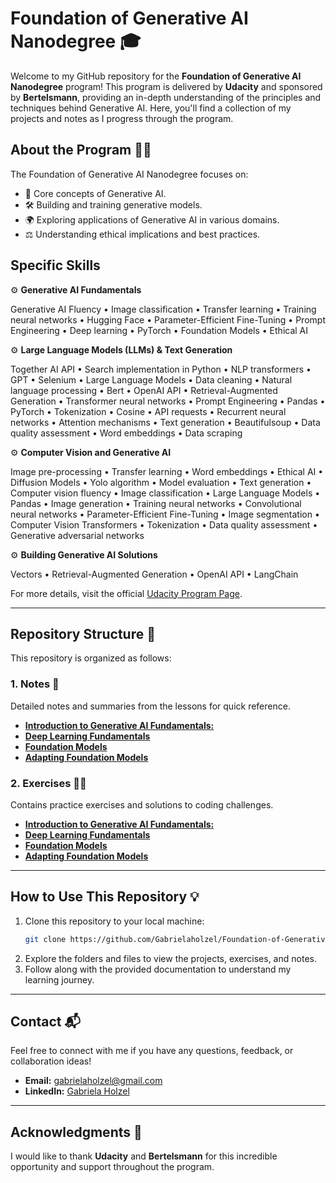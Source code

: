 # Foundation of Generative AI Nanodegree 🎓

Welcome to my GitHub repository for the **Foundation of Generative AI Nanodegree** program! This program is delivered by **Udacity** and sponsored by **Bertelsmann**, providing an in-depth understanding of the principles and techniques behind Generative AI. Here, you'll find a collection of my projects and notes as I progress through the program.

## About the Program 🧠✨

The Foundation of Generative AI Nanodegree focuses on:

- 🌟 Core concepts of Generative AI.
- 🛠️ Building and training generative models.
- 🌍 Exploring applications of Generative AI in various domains.
- ⚖️ Understanding ethical implications and best practices.

## Specific Skills

⚙️ **Generative AI Fundamentals**

Generative AI Fluency • Image classification • Transfer learning • Training neural networks • Hugging Face • Parameter-Efficient Fine-Tuning • Prompt Engineering • Deep learning • PyTorch • Foundation Models • Ethical AI

⚙️ **Large Language Models (LLMs) & Text Generation**

Together AI API • Search implementation in Python • NLP transformers • GPT • Selenium • Large Language Models • Data cleaning • Natural language processing • Bert • OpenAI API • Retrieval-Augmented Generation • Transformer neural networks • Prompt Engineering • Pandas • PyTorch • Tokenization • Cosine • API requests • Recurrent neural networks • Attention mechanisms • Text generation • Beautifulsoup • Data quality assessment • Word embeddings • Data scraping

⚙️ **Computer Vision and Generative AI**

Image pre-processing • Transfer learning • Word embeddings • Ethical AI • Diffusion Models • Yolo algorithm • Model evaluation • Text generation • Computer vision fluency • Image classification • Large Language Models • Pandas • Image generation • Training neural networks • Convolutional neural networks • Parameter-Efficient Fine-Tuning • Image segmentation • Computer Vision Transformers • Tokenization • Data quality assessment • Generative adversarial networks

⚙️ **Building Generative AI Solutions**

Vectors • Retrieval-Augmented Generation • OpenAI API • LangChain


For more details, visit the official [Udacity Program Page](https://www.udacity.com/course/generative-ai--nd608).

---

## Repository Structure 📂

This repository is organized as follows:

### 1. **Notes** 📝
Detailed notes and summaries from the lessons for quick reference.

- [**Introduction to Generative AI Fundamentals:**](https://github.com/Gabrielaholzel/Foundation-of-Generative-AI/tree/0b940898eb8d7231062d6ccf494ac98313551bbe/01-Introduction-to-Generative-AI-Fundamentals)
- [**Deep Learning Fundamentals**](https://github.com/Gabrielaholzel/Foundation-of-Generative-AI/tree/0b940898eb8d7231062d6ccf494ac98313551bbe/02-Deep-Learning-Fundamentals)
- [**Foundation Models**](https://github.com/Gabrielaholzel/Foundation-of-Generative-AI/blob/8058e3abc3119909146844ac7438f152614bd19e/03-Foundation-Models/README.md)
- [**Adapting Foundation Models**](https://github.com/Gabrielaholzel/Foundation-of-Generative-AI/blob/8058e3abc3119909146844ac7438f152614bd19e/04-Adapting-Foundation-Models/README.md)

### 2. **Exercises** 🏋️‍♀️
Contains practice exercises and solutions to coding challenges.

- [**Introduction to Generative AI Fundamentals:**](https://github.com/Gabrielaholzel/Foundation-of-Generative-AI/tree/8058e3abc3119909146844ac7438f152614bd19e/01-Introduction-to-Generative-AI-Fundamentals/Exercises)
- [**Deep Learning Fundamentals**](https://github.com/Gabrielaholzel/Foundation-of-Generative-AI/tree/8058e3abc3119909146844ac7438f152614bd19e/02-Deep-Learning-Fundamentals/Exercises)
- [**Foundation Models**](https://github.com/Gabrielaholzel/Foundation-of-Generative-AI/tree/8058e3abc3119909146844ac7438f152614bd19e/03-Foundation-Models/Exercises)
- [**Adapting Foundation Models**](https://github.com/Gabrielaholzel/Foundation-of-Generative-AI/tree/8058e3abc3119909146844ac7438f152614bd19e/04-Adapting-Foundation-Models/Exercises)


---

## How to Use This Repository 💡

1. Clone this repository to your local machine:
   ```bash
   git clone https://github.com/Gabrielaholzel/Foundation-of-Generative-AI.git
   ```
2. Explore the folders and files to view the projects, exercises, and notes.
3. Follow along with the provided documentation to understand my learning journey.

---

## Contact 📬

Feel free to connect with me if you have any questions, feedback, or collaboration ideas!

- **Email:** gabrielaholzel@gmail.com
- **LinkedIn:** [Gabriela Holzel](https://www.linkedin.com/in/gabrielaholzel/)

---

## Acknowledgments 🙏

I would like to thank **Udacity** and **Bertelsmann** for this incredible opportunity and support throughout the program.
